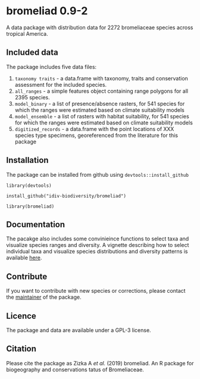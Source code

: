 # bromeliad 0.9-2

A data package with distribution data for 2272 bromeliaceae species across tropical America.

## Included data
The package includes five data files:

1. `taxonomy traits` - a data.frame with taxonomy, traits and conservation assessment for the included species.
2. `all_ranges` - a simple features object containing range polygons for all 2395 species.
3. `model_binary` - a list of presence/absence rasters, for 541 species for which the ranges were estimated based on climate suitability models
4. `model_ensemble` - a list of rasters with habitat suitability, for 541 species for which the ranges were estimated based on climate suitability models
5. `digitized_records` - a data.frame with the point locations of XXX species type specimens, georeferenced from the literature for this package

## Installation
The package can be installed from github using `devtools::install_github`
```{r}
library(devtools)

install_github("idiv-biodiversity/bromeliad")

library(bromeliad)
```

## Documentation
The pacakge also includes some convinieince functions to select taxa and visualize species ranges and diversity. A vignette describing how to select individual taxa and visualize species distributions and diversity patterns is available [here]().

## Contribute
If you want to contribute with new species or corrections, please contact the [maintainer](mailto:alexander.zizka@idiv.de) of the package.

## Licence
The package and data are available under a GPL-3 license.

## Citation
Please cite the package as Zizka A *et al.* (2019) bromeliad. An R package for biogeography and conservations tatus of Bromeliaceae.
